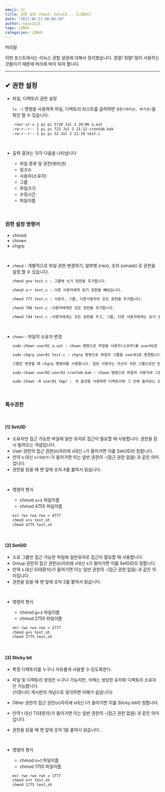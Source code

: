```yaml
---
emoji: 🤦‍♂️
title: 권한 설정 chmod, Setuid... [LINUX]
date: "2021-06-23 00:00:30"
author: nasa1515
tags: LINUX
categories: LINUX
---
```



머리말  

이번 포스트에서는 리눅스 권할 설정에 대해서 정리했습니다. 정말! 정말! 많이 사용하는 것들이기 때문에 머리에 박아 둬야 합니다. 

---

## ✔ 권한 설정

* 파일, 디렉토리 권한 설정   

	 ``ls -l`` 명령을 사용하여 파일, 디렉토리 리스트를 출력하면 ``권한(퍼미션, 허가권)``을 확인 할 수 있습니다.

    ```md
	-rwxr-xr-x 1 pi pi 5720 Jul 3 20:06 a.out
	-rw-r--r-- 1 pi pi 722 Jul 2 21:12 crontab.bak
	-rw-r--r-- 1 pi pi 52 Jul 2 21:10 test.c
    ```

<br/>

* 출력 결과는 각각 다음을 나타냅니다

    * 파일 종류 및 권한(퍼미션)
    * 링크수
    * 사용자(소유자)
    * 그룹
    * 파일크기
    * 수정시간
    * 파일이름

<br/>


### 권한 설정 명령어  

* chmod
* chown
* chgrp

<br/>

* ``chmod`` - 개별적으로 파일 권한 변경하기, 알파벳 (rwx), 숫자 (umask) 로 권한을 설정 할 수 있습니다.

    ```md
	chmod g+w test.c : 그룹에 쓰기 권한을 추가합니다.

	chmod o-r test.c : 다른 사용자에게 읽기 권한을 빼았습니다.
	 
	chmod 777 test.c : 사용자, 그룹, 다른사용자의 모든 권한을 추가합니다.

	chmod 700 test.c :사용자에게만 모든 권한을 추가합니다.

	chmod 744 test.c :사용자에게는 모든 권한을 주고, 그룹, 다른 사용자에게는 읽기 권한만 줍니다.
    ```

<br/>


* ``chown`` - 파일의 소유자 변경

    ```md
	sudo chown user01 a.out : chown 명령으로 파일을 사용자(소유자)를 user01로 변경합니다.

	sudo chgrp user01 test.c : chgrp 명령으로 파일의 그룹을 user01로 변경합니다.

	그룹만 변경할 때 chgrp 명령어를 사용합니다. 일반 사용자는 자신이 속한 그룹으로만 변경이 가능합니다.

	sudo chown user02.user02 crontab.bak : chown 명령으로 파일의 사용자와 그룹을 동시에 변경합니다.

	sudo chown -R user01 tmp/ : -R 옵션을 사용하면 디렉토리와 그 안에 들어있는 모든 파일의 사용자를 변경합니다.
    ```

<br/>

### 특수권한


<br/>

#### [1] SetUID  
	
- 소유자만 접근 가능한 파일에 일반 유저로 접근이 필요할 때 사용합니다. 권한을 잠시 빌려오는 개념입니다.
- User 권한의 접근 권한(x)자리에 x대신 ``s``가 들어가면 이를 SetUID라 칭합니다.
- 만약 s 대신 ``S(대문자)``가 들어가면 이는 일반 권한의 -(접근 권한 없음) 과 같은 의미입니다.
- 권한을 읽을 때 맨 앞에 숫자 4를 붙여서 읽습니다.  

<br/>

* 명령어 형식

	* chmod u+s 파일이름
	* chmod 4755 파일이름  
    

    ```md
    ex) rws rwx rwx = 4777
    chmod u+s test.sh
    chmod 4775 text,sh
    ```


<br/>
  


#### [2] SetGID

- 소유 그룹만 접근 가능한 파일에 일반유저로 접근이 필요할 때 사용합니다.
- Group 권한의 접근 권한(x)자리에 x대신 s가 들어가면 이를 SetGID라 칭합니다.
- 만약 s 대신 S(대문자)가 들어가면 이는 일반 권한의  -(접근 권한 없음) 과 같은 의미입니다.
- 권한을 읽을 때 맨 앞에 숫자 2를 붙여서 읽습니다.


<br/>

*	명령어 형식 

    * chmod g+s 파일이름  
    * chmod 2755 파일이름  
      
    ```md
    ex) rwx rws rwx = 2777
    chmod g+s test.sh
    chmod 2775 text,sh  
    ```

<br/>


#### [3] Sticky bit

- 특정 디렉토리를 누구나 자유롭게 사용할 수 있도록한다.
- 파일 및 디렉토리 생성은 누구나 가능지만, 삭제는 생성한 유저와 디렉토리 소유자만 가능합니다.  
	(커뮤니티 게시판의 개념으로 생각하면 이해가 쉽습니다)


- Other 권한의 접근 권한(x)자리에 x대신 t가 들어가면 이를 Sticky bit라 칭합니다.
- 만약 t 대신 T(대문자)가 들어가면 이는 일반 권한의 -(접근 권한 없음) 과 같은 의미입니다.
- 권한을 읽을 때 맨 앞에 숫자 1을 붙여서 읽습니다.
	
<br/>

* 명령어 형식  
    	
	* chmod o+t 파일이름
    * chmod 1755 파일이름

    ```md
    ex) rwx rwx rwt = 1777
    chmod o+t test.sh
    chmod 1775 text,sh
    ```



```toc
```
